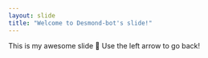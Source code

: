 ```yaml
---
layout: slide
title: "Welcome to Desmond-bot's slide!"
---
```

This is my awesome slide :tada:
Use the left arrow to go back!
